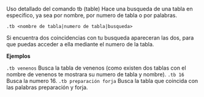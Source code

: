 Uso detallado del comando tb (table)
Hace una busqueda de una tabla en especifico, ya sea por nombre, por numero de tabla o por palabras.

```
.tb <nombre de tabla|numero de tabla|busqueda>
```

Si encuentra dos coincidencias con tu busqueda apareceran las dos, para que puedas acceder a ella mediante el numero de la tabla.

**Ejemplos**

`.tb venenos` Busca la tabla de venenos (como existen dos tablas con el nombre de venenos te mostrara su numero de tabla y nombre).
`.tb 16` Busca la numero 16.
`.tb preparación forja` Busca la tabla que coincida con las palabras preparación y forja.

